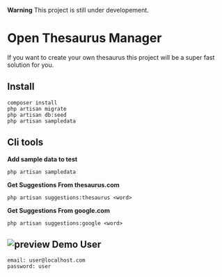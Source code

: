 **Warning** This project is still under developement.

Open Thesaurus Manager
======================

If you want to create your own thesaurus this project will be a super fast solution for you.



Install
-------

    composer install
    php artisan migrate
    php artisan db:seed
    php artisan sampledata

Cli tools
---------

**Add sample data to test**

    php artisan sampledata


**Get Suggestions From thesaurus.com**

    php artisan suggestions:thesaurus <word>


**Get Suggestions From google.com**

    php artisan suggestions:google <word>



![preview](https://raw.githubusercontent.com/hasantayyar/thesaurus-manager/master/docs/alpha_preview3.png)
Demo User
---------

    email: user@localhost.com
    password: user
